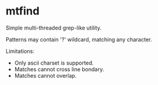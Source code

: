 # mtfind
Simple multi-threaded grep-like utility.

Patterns may contain '?' wildcard, matching any character.

Limitations:
  * Only ascii charset is supported. 
  * Matches cannot cross line bondary.
  * Matches cannot overlap.
